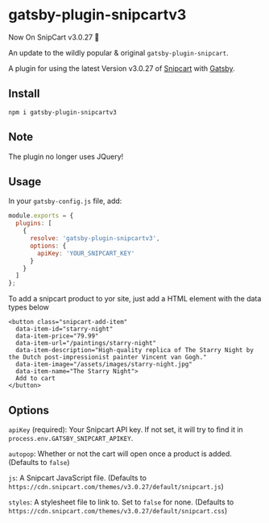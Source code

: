 # gatsby-plugin-snipcartv3

Now On SnipCart v3.0.27 🚀

An update to the wildly popular & original `gatsby-plugin-snipcart`.

A plugin for using the latest Version v3.0.27 of [Snipcart](https://snipcart.com/) with [Gatsby](https://www.gatsbyjs.org/).

## Install

`npm i gatsby-plugin-snipcartv3`

## Note

The plugin no longer uses JQuery!

## Usage

In your `gatsby-config.js` file, add:

```javascript
module.exports = {
  plugins: [
    {
      resolve: 'gatsby-plugin-snipcartv3',
      options: {
        apiKey: 'YOUR_SNIPCART_KEY'
      }
    }
  ]
};
```

To add a snipcart product to yor site, just add a HTML element with the data types below

```
<button class="snipcart-add-item"
  data-item-id="starry-night"
  data-item-price="79.99"
  data-item-url="/paintings/starry-night"
  data-item-description="High-quality replica of The Starry Night by the Dutch post-impressionist painter Vincent van Gogh."
  data-item-image="/assets/images/starry-night.jpg"
  data-item-name="The Starry Night">
  Add to cart
</button>
```

## Options

`apiKey` (required): Your Snipcart API key. If not set, it will try to find it in `process.env.GATSBY_SNIPCART_APIKEY`.

`autopop`: Whether or not the cart will open once a product is added. (Defaults to `false`)

`js`: A Snipcart JavaScript file. (Defaults to `https://cdn.snipcart.com/themes/v3.0.27/default/snipcart.js`)

`styles`: A stylesheet file to link to. Set to `false` for none. (Defaults to `https://cdn.snipcart.com/themes/v3.0.27/default/snipcart.css`)
